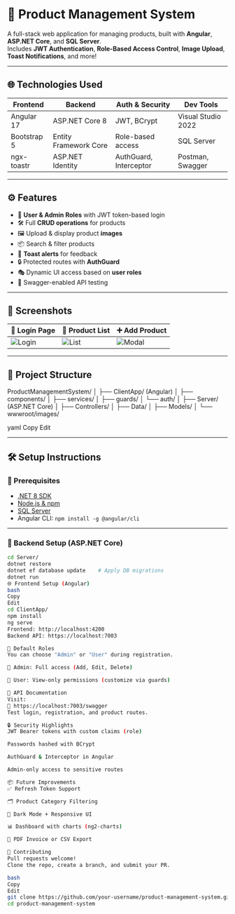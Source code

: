 # 🛒 Product Management System

A full-stack web application for managing products, built with **Angular**, **ASP.NET Core**, and **SQL Server**.  
Includes **JWT Authentication**, **Role-Based Access Control**, **Image Upload**, **Toast Notifications**, and more!

---

## 🌐 Technologies Used

| Frontend | Backend | Auth & Security | Dev Tools |
|----------|---------|------------------|-----------|
| Angular 17 | ASP.NET Core 8 | JWT, BCrypt | Visual Studio 2022 |
| Bootstrap 5 | Entity Framework Core | Role-based access | SQL Server |
| ngx-toastr | ASP.NET Identity | AuthGuard, Interceptor | Postman, Swagger |

---

## ⚙️ Features

- 🔐 **User & Admin Roles** with JWT token-based login
- 🛠️ Full **CRUD operations** for products
- 🖼️ Upload & display product **images**
- 📦 Search & filter products
- 🚨 **Toast alerts** for feedback
- 🔒 Protected routes with **AuthGuard**
- 🎭 Dynamic UI access based on **user roles**
- 🧪 Swagger-enabled API testing

---

## 📸 Screenshots

| 🔐 Login Page | 🛒 Product List | ➕ Add Product |
|---------------|----------------|----------------|
| ![Login](screenshots/login.png) | ![List](screenshots/products.png) | ![Modal](screenshots/add-product.png) |

---

## 📁 Project Structure

ProductManagementSystem/
│
├── ClientApp/ (Angular)
│ ├── components/
│ ├── services/
│ ├── guards/
│ └── auth/
│
├── Server/ (ASP.NET Core)
│ ├── Controllers/
│ ├── Data/
│ ├── Models/
│ └── wwwroot/images/

yaml
Copy
Edit

---

## 🛠️ Setup Instructions

### 🧩 Prerequisites

- [.NET 8 SDK](https://dotnet.microsoft.com/)
- [Node.js & npm](https://nodejs.org/)
- [SQL Server](https://www.microsoft.com/en-us/sql-server/)
- Angular CLI: `npm install -g @angular/cli`

---

### 🔧 Backend Setup (ASP.NET Core)

```bash
cd Server/
dotnet restore
dotnet ef database update    # Apply DB migrations
dotnet run
🌐 Frontend Setup (Angular)
bash
Copy
Edit
cd ClientApp/
npm install
ng serve
Frontend: http://localhost:4200
Backend API: https://localhost:7003

👤 Default Roles
You can choose "Admin" or "User" during registration.

👑 Admin: Full access (Add, Edit, Delete)

🙍 User: View-only permissions (customize via guards)

🧪 API Documentation
Visit:
📄 https://localhost:7003/swagger
Test login, registration, and product routes.

🔒 Security Highlights
JWT Bearer tokens with custom claims (role)

Passwords hashed with BCrypt

AuthGuard & Interceptor in Angular

Admin-only access to sensitive routes

📦 Future Improvements
✅ Refresh Token Support

🗂️ Product Category Filtering

🌙 Dark Mode + Responsive UI

📊 Dashboard with charts (ng2-charts)

🧾 PDF Invoice or CSV Export

🤝 Contributing
Pull requests welcome!
Clone the repo, create a branch, and submit your PR.

bash
Copy
Edit
git clone https://github.com/your-username/product-management-system.git
cd product-management-system

